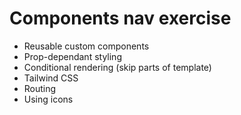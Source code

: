 # Components nav exercise
- Reusable custom components
- Prop-dependant styling
- Conditional rendering (skip parts of template)
- Tailwind CSS
- Routing
- Using icons